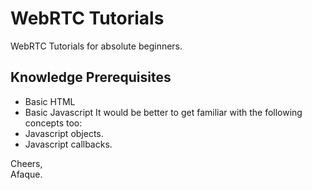 WebRTC Tutorials
===================
WebRTC Tutorials for absolute beginners.

Knowledge Prerequisites
------------------------
* Basic HTML
* Basic Javascript
It would be better to get familiar with the following concepts too:
* Javascript objects.
* Javascript callbacks.

Cheers,  
Afaque.